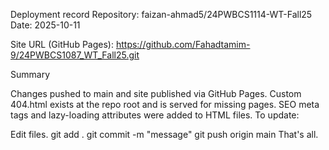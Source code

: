 Deployment record
Repository: faizan-ahmad5/24PWBCS1114-WT-Fall25 Date: 2025-10-11

Site URL (GitHub Pages): https://github.com/Fahadtamim-9/24PWBCS1087_WT_Fall25.git

Summary

Changes pushed to main and site published via GitHub Pages.
Custom 404.html exists at the repo root and is served for missing pages.
SEO meta tags and lazy-loading attributes were added to HTML files.
To update:

Edit files.
git add .
git commit -m "message"
git push origin main
That's all.


